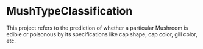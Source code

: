 # MushTypeClassification
This project refers to the prediction of whether a particular Mushroom is edible or poisonous by its specifications like cap shape, cap color, gill color, etc. 

